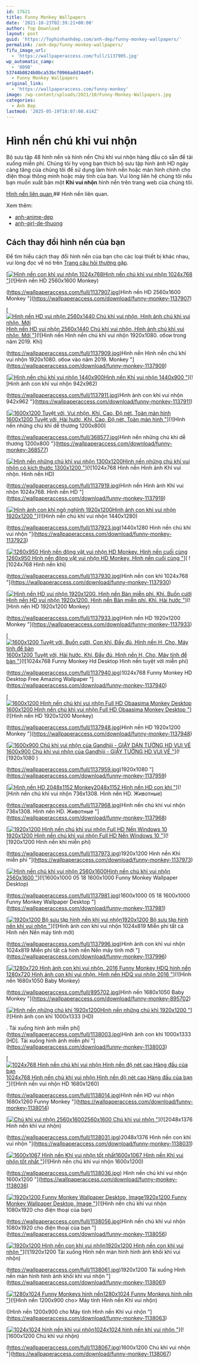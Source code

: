 ```yaml
---
id: 17621
title: Funny Monkey Wallpapers
date: '2021-10-23T02:39:21+00:00'
author: Top Download
layout: post
guid: 'https://Tophinhanhdep.com/anh-dep/funny-monkey-wallpapers/'
permalink: /anh-dep/funny-monkey-wallpapers/
fifu_image_url:
  - 'https://wallpaperaccess.com/full/1137905.jpg'
wp_automatic_camp:
  - '8098'
53744b0824b0bca53bcf0966add34e0f:
  - Funny Monkey Wallpapers
original_link:
  - 'https://wallpaperaccess.com/funny-monkey'
image: /wp-content/uploads/2021/10/Funny-Monkey-Wallpapers.jpg
categories:
  - Ảnh Đẹp
lastmod: '2025-05-19T18:07:08.414Z'
---
```

# Hình nền chú khỉ vui nhộn

Bộ sưu tập 48 hình nền và hình nền Chú khỉ vui nhộn hàng đầu có sẵn để tải xuống miễn phí. Chúng tôi hy vọng bạn thích bộ sưu tập hình ảnh HD ngày càng tăng của chúng tôi để sử dụng làm hình nền hoặc màn hình chính cho điện thoại thông minh hoặc máy tính của bạn. Vui lòng liên hệ chúng tôi nếu bạn muốn xuất bản một **Khỉ vui nhộn** hình nền trên trang web của chúng tôi.

[Hình nền liên quan ](#related) ## Hình nền liên quan.

   
 Xem thêm:

   
- [anh-anime-dep](https://tophinhanhdep.com/anh-anime/anh-anime-dep/)
- [anh-girl-de-thuong](https://tophinhanhdep.com/gai-xinh/anh-girl-de-thuong/)

## Cách thay đổi hình nền của bạn

Để tìm hiểu cách thay đổi hình nền của bạn cho các loại thiết bị khác nhau, vui lòng đọc về nó trên [Trang câu hỏi thường gặp](https://tophinhanhdep.com/faq/).

  
[[![Hình nền con khỉ vui nhộn 1024x768](https://wallpaperaccess.com/full/1137905.jpg)Hình nền chú khỉ vui nhộn 1024x768 "](https://wallpaperaccess.com/download/funny-monkey-1137905)](![Hình nền HD 2560x1600 Monkey)

(https://wallpaperaccess.com/full/1137907.jpg)Hình nền HD 2560x1600 Monkey "](https://wallpaperaccess.com/download/funny-monkey-1137907)

[[![Hình nền HD vui nhộn 2560x1440 Chú khỉ vui nhộn, Hình ảnh chú khỉ vui nhộn, Mới](https://wallpaperaccess.com/full/1137908.jpg)Hình nền HD vui nhộn 2560x1440 Chú khỉ vui nhộn, Hình ảnh chú khỉ vui nhộn, Mới "](https://wallpaperaccess.com/download/funny-monkey-1137908)](![Hình nền Hình nền chú khỉ vui nhộn 1920x1080.  обои trong năm 2019. Khỉ)

(https://wallpaperaccess.com/full/1137909.jpg)Hình nền Hình nền chú khỉ vui nhộn 1920x1080. обои vào năm 2019. Monkey "](https://wallpaperaccess.com/download/funny-monkey-1137909)

[[![Hình nền chú khỉ vui nhộn 1440x900](https://wallpaperaccess.com/full/1137910.jpg)Hình nền Khỉ vui nhộn 1440x900 "](https://wallpaperaccess.com/download/funny-monkey-1137910)](![Hình ảnh con khỉ vui nhộn 942x962)

(https://wallpaperaccess.com/full/1137911.jpg)Hình ảnh con khỉ vui nhộn 942x962 "](https://wallpaperaccess.com/download/funny-monkey-1137911)

[[![1600x1200 Tuyệt vời, Vui nhộn, Khỉ, Cao, Độ nét, Toàn màn hình](https://wallpaperaccess.com/full/1137913.jpg)1600x1200 Tuyệt vời, Hài hước, Khỉ, Cao, Độ nét, Toàn màn hình "](https://wallpaperaccess.com/download/funny-monkey-1137913)](![Hình nền những chú khỉ dễ thương 1200x800)

(https://wallpaperaccess.com/full/368577.jpg)Hình nền những chú khỉ dễ thương 1200x800 "](https://wallpaperaccess.com/download/funny-monkey-368577)

[[![Hình nền những chú khỉ vui nhộn 1300x1200](https://wallpaperaccess.com/full/1137918.jpg)Hình nền những chú khỉ vui nhộn có kích thước 1300x1200 "](https://wallpaperaccess.com/download/funny-monkey-1137918)](![1024x768 Hình nền Hình ảnh Khỉ vui nhộn.  Hình nền HD)

(https://wallpaperaccess.com/full/1137919.jpg)Hình nền Hình ảnh Khỉ vui nhộn 1024x768. Hình nền HD "](https://wallpaperaccess.com/download/funny-monkey-1137919)

[[![Hình ảnh con khỉ ngộ nghĩnh 1920x1200](https://wallpaperaccess.com/full/1137922.jpg)Hình ảnh con khỉ vui nhộn 1920x1200 "](https://wallpaperaccess.com/download/funny-monkey-1137922)](![Hình nền chú khỉ vui nhộn 1440x1280)

(https://wallpaperaccess.com/full/1137923.jpg)1440x1280 Hình nền chú khỉ vui nhộn "](https://wallpaperaccess.com/download/funny-monkey-1137923)

[[![1260x950 Hình nền động vật vui nhộn HD Monkey.  Hình nền cuối cùng](https://wallpaperaccess.com/full/1137925.jpg)1260x950 Hình nền động vật vui nhộn HD Monkey. Hình nền cuối cùng "](https://wallpaperaccess.com/download/funny-monkey-1137925)]( ![1024x768 Hình nền khỉ)

(https://wallpaperaccess.com/full/1137930.jpg)Hình nền con khỉ 1024x768 "](https://wallpaperaccess.com/download/funny-monkey-1137930)

[[![Hình nền HD vui nhộn 1920x1200.  Hình nền Bàn miễn phí.  Khỉ.  Buồn cười](https://wallpaperaccess.com/full/1137931.jpg)Hình nền HD vui nhộn 1920x1200. Hình nền Bàn miễn phí. Khỉ. Hài hước "](https://wallpaperaccess.com/download/funny-monkey-1137931)](![Hình nền HD 1920x1200 Monkey)

(https://wallpaperaccess.com/full/1137933.jpg)Hình nền HD 1920x1200 Monkey "](https://wallpaperaccess.com/download/funny-monkey-1137933)

[[![1600x1200 Tuyệt vời, Buồn cười, Con khỉ, Đầy đủ, Hình nền H, Cho, Máy tính để bàn](https://wallpaperaccess.com/full/1137936.jpg)1600x1200 Tuyệt vời, Hài hước, Khỉ, Đầy đủ, Hình nền H, Cho, Máy tính để bàn "](https://wallpaperaccess.com/download/funny-monkey-1137936)](![1024x768 Funny Monkey Hd Desktop Hình nền tuyệt vời miễn phí)

(https://wallpaperaccess.com/full/1137940.jpg)1024x768 Funny Monkey HD Desktop Free Amazing Wallpaper "](https://wallpaperaccess.com/download/funny-monkey-1137940)

[[![1600x1200 Hình nền chú khỉ vui nhộn Full HD Obaasima Monkey Desktop](https://wallpaperaccess.com/full/1137944.jpg)1600x1200 Hình nền chú khỉ vui nhộn Full HD Obaasima Monkey Desktop "](https://wallpaperaccess.com/download/funny-monkey-1137944)](![Hình nền HD 1920x1200 Monkey)

(https://wallpaperaccess.com/full/1137948.jpg)Hình nền HD 1920x1200 Monkey "](https://wallpaperaccess.com/download/funny-monkey-1137948)

[[![1600x900 Chú khỉ vui nhộn của Gandhiji - GIẤY DÁN TƯỜNG HD VUI VẺ](https://wallpaperaccess.com/full/1137954.jpg) 1600x900 Chú khỉ vui nhộn của Gandhiji - GIẤY TƯỜNG HD VUI VẺ "](https://wallpaperaccess.com/download/funny-monkey-1137954)](![1920x1080 )

(https://wallpaperaccess.com/full/1137959.jpg)1920x1080 "](https://wallpaperaccess.com/download/funny-monkey-1137959)

[[![Hình nền HD 2048x1152 Monkey](https://wallpaperaccess.com/full/1137963.jpg)2048x1152 Hình nền HD con khỉ "](https://wallpaperaccess.com/download/funny-monkey-1137963)](![Hình nền chú khỉ vui nhộn 736x1308.  Hình nền HD.  Животные)

(https://wallpaperaccess.com/full/1137968.jpg)Hình nền chú khỉ vui nhộn 736x1308. Hình nền HD. Животные "](https://wallpaperaccess.com/download/funny-monkey-1137968)

[[![1920x1200 Hình nền chú khỉ vui nhộn Full HD Nền Windows 10](https://wallpaperaccess.com/full/1137970.jpg)1920x1200 Hình nền chú khỉ vui nhộn Full HD Nền Windows 10 "](https://wallpaperaccess.com/download/funny-monkey-1137970)](![1920x1200 Hình nền khỉ miễn phí)

(https://wallpaperaccess.com/full/1137973.jpg)1920x1200 Hình nền Khỉ miễn phí "](https://wallpaperaccess.com/download/funny-monkey-1137973)

[[![Hình nền chú khỉ vui nhộn 2560x1600](https://wallpaperaccess.com/full/1137975.jpg)Hình nền chú khỉ vui nhộn 2560x1600 "](https://wallpaperaccess.com/download/funny-monkey-1137975)](![1600x1000 05 18 1600x1000 Funny Monkey Wallpaper Desktop)

(https://wallpaperaccess.com/full/1137981.jpg)1600x1000 05 18 1600x1000 Funny Monkey Wallpaper Desktop "](https://wallpaperaccess.com/download/funny-monkey-1137981)

[[![1920x1200 Bộ sưu tập hình nền khỉ vui nhộn](https://wallpaperaccess.com/full/1137986.jpg)1920x1200 Bộ sưu tập hình nền khỉ vui nhộn "](https://wallpaperaccess.com/download/funny-monkey-1137986)](![Hình ảnh con khỉ vui nhộn 1024x819 Miễn phí tất cả Hình nền Nền máy tính mới)

(https://wallpaperaccess.com/full/1137996.jpg)Hình ảnh con khỉ vui nhộn 1024x819 Miễn phí tất cả hình nền Nền máy tính mới "](https://wallpaperaccess.com/download/funny-monkey-1137996)

[[![1280x720 Hình ảnh con khỉ vui nhộn.  2016 Funny Monkey HDQ hình nền](https://wallpaperaccess.com/full/1137999.jpg)1280x720 Hình ảnh con khỉ vui nhộn. Hình nền HDQ vui nhộn 2016 "](https://wallpaperaccess.com/download/funny-monkey-1137999)](![Hình nền 1680x1050 Baby Monkey)

(https://wallpaperaccess.com/full/895702.jpg)Hình nền 1680x1050 Baby Monkey "](https://wallpaperaccess.com/download/funny-monkey-895702)

[[![Hình nền những chú khỉ 1920x1200](https://wallpaperaccess.com/full/368912.jpg)Hình nền những chú khỉ 1920x1200 "](https://wallpaperaccess.com/download/funny-monkey-368912)](![Hình ảnh con khỉ 1000x1333 [HD)

.  Tải xuống hình ảnh miễn phí](https://wallpaperaccess.com/full/1138003.jpg)Hình ảnh con khỉ 1000x1333 \[HD\]. Tải xuống hình ảnh miễn phí "](https://wallpaperaccess.com/download/funny-monkey-1138003)

[[![1024x768 Hình nền chú khỉ vui nhộn Hình nền độ nét cao Hàng đầu của bạn](https://wallpaperaccess.com/full/1138010.jpg)1024x768 Hình nền chú khỉ vui nhộn Hình nền độ nét cao Hàng đầu của bạn "](https://wallpaperaccess.com/download/funny-monkey-1138010)](![Hình nền vui nhộn HD 1680x1260)

(https://wallpaperaccess.com/full/1138014.jpg)Hình nền HD vui nhộn 1680x1260 Funny Monkey "](https://wallpaperaccess.com/download/funny-monkey-1138014)

[[![Chú khỉ vui nhộn 2560x1600](https://wallpaperaccess.com/full/1138025.jpg)2560x1600 Chú khỉ vui nhộn "](https://wallpaperaccess.com/download/funny-monkey-1138025)](![2048x1376 Hình nền khỉ vui nhộn)

(https://wallpaperaccess.com/full/1138031.jpg)2048x1376 Hình nền con khỉ vui nhộn "](https://wallpaperaccess.com/download/funny-monkey-1138031)

[[![1600x1067 Hình nền Khỉ vui nhộn tốt nhất](https://wallpaperaccess.com/full/1138032.jpg)1600x1067 Hình nền Khỉ vui nhộn tốt nhất "](https://wallpaperaccess.com/download/funny-monkey-1138032)](![Hình nền chú khỉ vui nhộn 1600x1200)

(https://wallpaperaccess.com/full/1138036.jpg) Hình nền chú khỉ vui nhộn 1600x1200 "](https://wallpaperaccess.com/download/funny-monkey-1138036)

[[![1920x1200 Funny Monkey Wallpaper Desktop, Image](https://wallpaperaccess.com/full/1138048.jpg)1920x1200 Funny Monkey Wallpaper Desktop, Image "](https://wallpaperaccess.com/download/funny-monkey-1138048)](![Hình nền chú khỉ vui nhộn 1080x1920 cho điện thoại của bạn)

(https://wallpaperaccess.com/full/1138056.jpg)Hình nền chú khỉ vui nhộn 1080x1920 cho điện thoại của bạn "](https://wallpaperaccess.com/download/funny-monkey-1138056)

[[![1920x1200 Hình nền con khỉ vui nhộn](https://wallpaperaccess.com/full/1138057.jpg)1920x1200 Hình nền con khỉ vui nhộn "](https://wallpaperaccess.com/download/funny-monkey-1138057)](![1920x1200 Tải xuống Hình nền màn hình hình ảnh khối khỉ vui nhộn)

(https://wallpaperaccess.com/full/1138061.jpg)1920x1200 Tải xuống Hình nền màn hình hình ảnh khối khỉ vui nhộn "](https://wallpaperaccess.com/download/funny-monkey-1138061)

[[![1280x1024 Funny Monkeys hình nền](https://wallpaperaccess.com/full/1138062.jpg)1280x1024 Funny Monkeys hình nền "](https://wallpaperaccess.com/download/funny-monkey-1138062)](![Hình nền 1200x900 cho> Máy tính Hình nền Khỉ vui nhộn)

()Hình nền 1200x900 cho Máy tính Hình nền Khỉ vui nhộn "](https://wallpaperaccess.com/download/funny-monkey-1138063)

[[![1024x1024 hình nền khỉ vui nhộn](https://wallpaperaccess.com/full/1138064.jpg)1024x1024 hình nền khỉ vui nhộn "](https://wallpaperaccess.com/download/funny-monkey-1138064)](![1600x1200 Chú khỉ vui nhộn)

(https://wallpaperaccess.com/full/1138067.jpg)1600x1200 Chú khỉ vui nhộn "](https://wallpaperaccess.com/download/funny-monkey-1138067)
